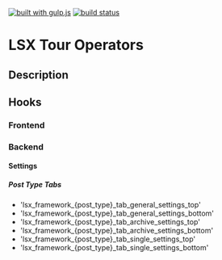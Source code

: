 [![built with gulp.js](https://img.shields.io/badge/build%20with-gulp.js-red.svg)](http://gulpjs.com/)
[![build status](https://travis-ci.org/lightspeeddevelopment/tour-operator.svg?branch=master)](https://travis-ci.org/lightspeeddevelopment/tour-operator)

# LSX Tour Operators

## Description

## Hooks

### Frontend

### Backend

#### Settings

##### Post Type Tabs

 * 'lsx_framework_{post_type}_tab_general_settings_top'
 * 'lsx_framework_{post_type}_tab_general_settings_bottom' 
 * 'lsx_framework_{post_type}_tab_archive_settings_top'
 * 'lsx_framework_{post_type}_tab_archive_settings_bottom'
 * 'lsx_framework_{post_type}_tab_single_settings_top'
 * 'lsx_framework_{post_type}_tab_single_settings_bottom'